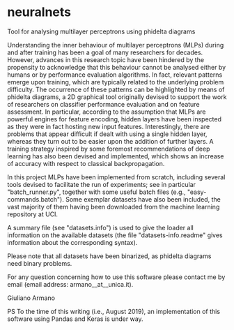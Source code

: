 # neuralnets
Tool for analysing multilayer perceptrons using phidelta diagrams

Understanding the inner behaviour of multilayer perceptrons (MLPs) during and after training has been a goal of many researchers for decades. However, advances in this research topic have been hindered by the propensity to acknowledge that this behaviour
cannot be analysed either by humans or by performance evaluation algorithms. In fact, relevant patterns emerge upon training, which are typically related to the underlying problem difficulty. The occurrence of these patterns can be highlighted by means of phidelta diagrams, a 2D graphical tool originally devised to support the work of researchers on classifier performance evaluation and on feature assessment. In particular, according to the assumption that MLPs are powerful engines for feature encoding, hidden layers have been inspected as they were in fact hosting new input features. Interestingly, there are problems that appear difficult if dealt with using a single hidden layer, whereas they turn out to be easier upon the addition of further layers. A training strategy inspired by some foremost recommendations of deep learning has also been devised and implemented, which shows an increase of accuracy with respect to classical backpropagation.

In this project MLPs have been implemented from scratch, including several tools devised to facilitate the run of experiments; see in particular "batch_runner.py", together with some useful batch files (e.g., "easy-commands.batch"). Some exemplar datasets have also been included, the vast majority of them having been downloaded from the machine learning repository at UCI.

A summary file (see "datasets.info") is used to give the loader all information on the available datasets (the file "datasets-info.readme" gives information about the corresponding syntax).

Please note that all datasets have been binarized, as phidelta diagrams need binary problems. 

For any question concerning how to use this software please contact me by email (email address: armano__at__unica.it).

   Giuliano Armano

PS To the time of this writing (i.e., August 2019), an implementation of this software using Pandas and Keras is under way.
